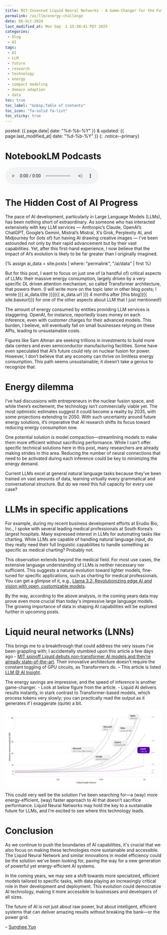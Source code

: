```yaml
---
title: MIT-Invented Liquid Neural Networks - A Game-Changer for the Future of LLMs
permalink: /ai/llm/energy-challenge
date: 06-Oct-2024
last_modified_at: Mon Sep  1 15:30:41 PDT 2025
categories:
 - blog
 - AI
tags:
 - AI
 - LLM
 - future
 - research
 - technology
 - energy
 - compact modeling
 - domain adaption
 - data
toc: true
toc_label: "&nbsp;Table of Contents"
toc_icon: "fa-solid fa-list"
toc_sticky: true
---
```


posted: {{ page.date| date: "%d-%b-%Y" }}
&amp;
updated: {{ page.last_modified_at| date: "%d-%b-%Y" }}
{: .notice--primary}

# NotebookLM Podcasts

<audio id="podcast-1" controls>
	<source type="audio/wav" src="/resource/posts/2024-10-06-PDT - Short-term future AI-LLM trend/NotebookLM/Liquid Neural Networks_ The Future of Efficient AI-01.wav">
	Your browser does not support this shorter audio element.
</audio>

# The Hidden Cost of AI Progress

The pace of AI development, particularly in Large Language Models (LLMs), has been nothing short of extraordinary. As someone who has interacted extensively with key LLM services &mdash; Anthropic’s Claude, OpenAI’s ChatGPT, Google’s Gemini, Mistral’s Mistral, X’s Grok, Perplexity AI, and Midjourney for (lots of) fun having AI drawing creative images &mdash; I’ve been astounded not only by their rapid advancement but by their vast capabilities. Yet, after this first-hand experience, I now believe that the impact of AI’s evolution is likely to be far greater than I originally imagined.

{% assign ai_data = site.posts | where: "permalink", "/ai/data" | first %}

But for this post, I want to focus on just one of (a handful of) critical aspects of LLMs: their massive energy consumption, largely driven by a very specific DL driven attention mechanism, so called Transformer architecture, that powers them.
(I will write more on the topic later in other blog posts;
I wrote [{{ ai_data.title }}]({{ ai_data.url }}) 4 months after [this blog]({{ site.baseurl}})
for one of the other aspects about LLM that I just mentioned!)

The amount of energy consumed by entities providing LLM services is staggering. OpenAI, for instance, reportedly loses money on each inference, even with customer charges for their advanced models. This burden, I believe, will eventually fall on small businesses relying on these APIs, leading to unsustainable costs.

Figures like Sam Altman are seeking trillions in investments to build more data centers and even semiconductor manufacturing facilities.
Some have even speculated that AI’s future could rely on nuclear fusion for power. <font class="emph">However,
I don’t believe that any economy can thrive on limitless energy consumption.
This path seems unsustainable; it doesn’t take a genius to recognize that.</font>

<h1 id="energy-dilemma">Energy dilemma</h1>

I’ve had discussions with entrepreneurs in the nuclear fusion space, and while there’s excitement, the technology isn’t commercially viable yet. The most optimistic estimates suggest it could become a reality by 2035, with some projections extending to 2050. With such uncertainty around future energy solutions, it’s imperative that AI research shifts its focus toward reducing energy consumption now.

One potential solution is model compaction—streamlining models to make them more efficient without sacrificing performance. While I can’t offer specific technical solutions here in this post, many researchers are already making strides in this area. Reducing the number of neural connections that need to be activated during each inference could be key to minimizing the energy demand.

Current LLMs excel at general natural language tasks because they’ve been trained on vast amounts of data, learning virtually every grammatical and conversational structure. But do we need this full capacity for every use case?

<h1 id="llms-in-specific-applications">LLMs in specific applications</h1>

For example, during my recent business development efforts at Erudio Bio, Inc., I spoke with several leading medical professionals at South Korea’s largest hospitals. Many expressed interest in LLMs for automating tasks like charting. While LLMs are capable of handling natural language input, do they really need their full linguistic capabilities to handle something as specific as medical charting? Probably not.

This observation extends beyond the medical field. For most use cases, the extensive language understanding of LLMs is neither necessary nor sufficient. This suggests a natural evolution toward lighter models, fine-tuned for specific applications, such as charting for medical professionals. You can get a glimpse of it,
e.g.,
<a href="/articles#llama-3.2">Llama 3.2: Revolutionizing edge AI and vision with open, customizable models</a>.


By the way,
according to the above analysis, in the coming years
data may prove even more crucial than today's impressive large language models.
The growing importance of data in shaping AI capabilities will be explored further in upcoming posts.

<h1 id="lnn">Liquid neural networks (LNNs)</h1>

This brings me to a breakthrough that could address the very issues I’ve been grappling with;
I accidentally stumbled upon this article a few days ago -
<a href="https://venturebeat.com/ai/mit-spinoff-liquid-debuts-non-transformer-ai-models-and-theyre-already-state-of-the-art/">
	MIT spinoff Liquid debuts non-transformer AI models and they’re already state-of-the-art</a>.
Their innovative architecture doesn’t require the constant toggling of GPU circuits, as Transformers do.
&ndash; This article is listed <a href="/articles#ai-llm">LLM @ AI Insight</a>.

The energy savings are impressive, and the speed of inference is another game-changer. - Look at below figure from the article. -
Liquid AI delivers results instantly, in stark contrast to Transformer-based models, which process tokens very slowly;
you can practically read the output as it generates
if I exaggerate (quite) a bit.

<div class="img-container">
	<img src="/assets/images/ai/llm/lfm-performance-comparison.webp">
</div>

This could very well be the solution I’ve been searching for—a (way) more energy-efficient, (way) faster approach to AI that doesn’t sacrifice performance. Liquid Neural Networks may hold the key to a sustainable future for LLMs, and I’m excited to see where this technology leads.

<h1 id="conclusion">Conclusion</h1>

As we continue to push the boundaries of AI capabilities, it's crucial that we also focus on making these technologies more sustainable and accessible. The Liquid Neural Network and similar innovations in model efficiency could be the solution we've been looking for, paving the way for a new generation of powerful yet energy-efficient AI systems.

In the coming years, we may see a shift towards more specialized, efficient models tailored to specific tasks, with data playing an increasingly critical role in their development and deployment. This evolution could democratize AI technology, making it more accessible to businesses and developers of all sizes.

The future of AI is not just about raw power, but about intelligent, efficient systems that can deliver amazing results without breaking the bank—or the power grid.

&ndash;
[Sunghee Yun](/)
